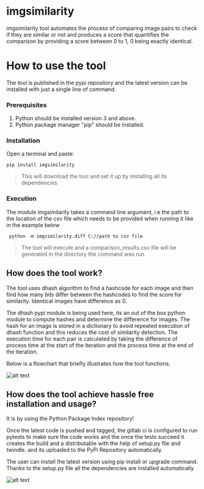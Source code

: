 


# imgsimilarity

imgsimilarity tool automates the process of comparing image pairs to check if they are similar or not and produces a score that quantifies the comparison by providing a score between 0 to 1, 0 being exactly identical. 


# How to use the tool

The tool is published in the pypi repository and the latest version can be installed with just a single line of command.

### Prerequisites 
1. Python should be installed version 3 and above.
2. Python package manager "pip" should be installed.
### Installation
Open a terminal and paste:

`pip install imgsimilarity` 

>This will download the tool and set it up by installing all its dependencies 

### Execution
The module imgsimilarity takes a command line argument, i.e the path to the location of the csv file which needs to be provided when running it like in the example below

``  python -m imgsimilarity.diff C://path to csv file ``
>The tool will execute and a comparison_results.csv file will be generated in the directory the command was run.

## How does the tool work?

The tool uses dhash algorithm to find a hashcode for each image and then find how many bits differ between the hashcodes to find the score for similarity. Identical images have 
difference as 0.

The dhash pypi module is being used here, its an out of the box python module to compute hashes and determine the difference for images.
The hash for an image is stored in a dictionary to avoid repeated execution of dhash function and this reduces the cost of similarity detection.
The execution time for each pair is calculated by taking the difference of process time at the start of the iteration and the process time at the end of the iteration.

Below is a flowchart that briefly illustrates how the tool functions.


![alt text](https://inse-6250-40082192.s3.amazonaws.com/imgdiff+flow+chart.jpg)


## How does the tool achieve hassle free installation and usage?

It is by using the Python Package Index repository!

Once the latest code is pushed and tagged, the gitlab ci is configured to run pytests to make sure the code works and the once the tests succeed it creates the build and a distributable with the help of setup.py file and twindle.
and its uploaded to the PyPi Repository automatically.

The user can install the latest version using pip install or upgrade command. Thanks to the setup.py file all the dependencies are installed automatically 

![alt text](https://inse-6250-40082192.s3.amazonaws.com/pipeline_flowchart.jpg)
